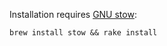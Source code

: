 Installation requires [GNU stow](https://www.gnu.org/software/stow/):

`brew install stow && rake install`
